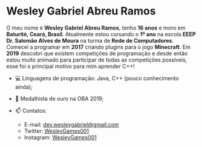 # Wesley Gabriel Abreu Ramos

O meu nome é **Wesley Gabriel Abreu Ramos**, tenho **16 anos** e moro em **Baturité, Ceará, Brasil**. Atualmente estou cursando o **1º ano** na escola **EEEP Dr. Salomão Alves de Moura** na turma de **Rede de Computadores**.
Comecei a programar em **2017** criando plugins para o jogo **Minecraft**. Em **2019** descobri que existem competições de programação e desde então estou muito animado para participar de todas as competições possíveis, esse foi o principal motivo para mim aprender C++!

* 💻 Linguagens de programação: Java, C++ (pouco conhecimento ainda);
* 🏅 Medalhista de ouro na OBA 2019;

* 📫 Contatos:
  * E-mail: dev.wesleygabriel@gmail.com
  * Twitter: [WesleyGames001](https://twitter.com/WesleyGames001)
  * Instagram: [WesleyGames001](https://instagram.com/WesleyGames001)
